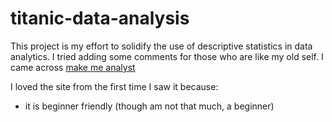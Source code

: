# titanic-data-analysis

This project is my effort to solidify the use of descriptive statistics in data analytics.
I tried adding some comments for those who are like my old self. I came across [make me analyst]("https://makemeanalyst.com/basic-statistics-for-data-analysis")

I loved the site from the first time I saw it because:
- it is beginner friendly (though am not that much, a beginner)

